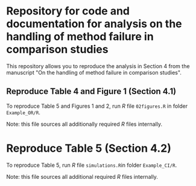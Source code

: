 # Repository for code and documentation for analysis on the handling of method failure in comparison studies

This repository allows you to reproduce the analysis in Section 4 from the manuscript "On the handling of method failure in comparison studies". 

## Reproduce Table 4 and Figure 1 (Section 4.1) 
To reproduce Table 5 and Figures 1 and 2, run *R* file `02figures.R` in folder `Example_OR/R`. 

Note: this file sources all additionally required *R* files internally. 

# Reproduce Table 5 (Section 4.2)
To reproduce Table 5, run *R* file `simulations.R`in folder `Example_CI/R`. 

Note: this file sources all additional required *R* files internally. 
